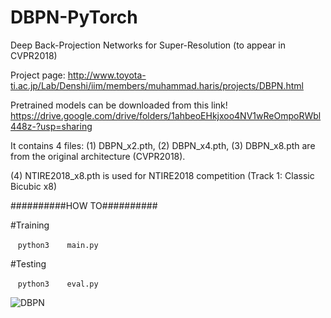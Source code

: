 # DBPN-PyTorch
Deep Back-Projection Networks for Super-Resolution (to appear in CVPR2018)

Project page: http://www.toyota-ti.ac.jp/Lab/Denshi/iim/members/muhammad.haris/projects/DBPN.html

Pretrained models can be downloaded from this link!
https://drive.google.com/drive/folders/1ahbeoEHkjxoo4NV1wReOmpoRWbl448z-?usp=sharing

It contains 4 files:
(1) DBPN_x2.pth, (2) DBPN_x4.pth, (3) DBPN_x8.pth are from the original architecture (CVPR2018).

(4) NTIRE2018_x8.pth is used for NTIRE2018 competition (Track 1: Classic Bicubic x8)


##########HOW TO##########

#Training

    ```python3
    main.py
    ```

#Testing

    ```python3
    eval.py
    ```

![DBPN](http://www.toyota-ti.ac.jp/Lab/Denshi/iim/members/muhammad.haris/projects/DBPN.png)

